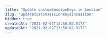 ```yaml
---
title: "Update customSessionKeys in Session"
slug: "updatecustomsessionkeysinsession"
hidden: true
createdAt: "2021-02-02T13:50:02.017Z"
updatedAt: "2021-02-02T13:50:02.017Z"
---
```

